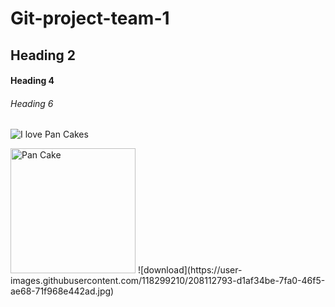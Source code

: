 # Git-project-team-1

## Heading 2

#### Heading 4

###### Heading 6

![I love Pan Cakes](https://images.pexels.com/photos/349728/pexels-photo-349728.jpeg?auto=compress&cs=tinysrgb&w=1260&h=750&dpr=1)

 <img src="https://images.pexels.com/photos/349728/pexels-photo-349728.jpeg?auto=compress&cs=tinysrgb&w=1260&h=750&dpr=1" width="200" title="Pan Cake">
![download](https://user-images.githubusercontent.com/118299210/208112793-d1af34be-7fa0-46f5-ae68-71f968e442ad.jpg)
